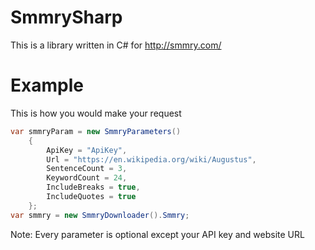 # SmmrySharp
 
This is a library written in C# for http://smmry.com/


# Example

This is how you would make your request
```cs
var smmryParam = new SmmryParameters()
    {
        ApiKey = "ApiKey",
        Url = "https://en.wikipedia.org/wiki/Augustus",
        SentenceCount = 3,
        KeywordCount = 24,
        IncludeBreaks = true,
        IncludeQuotes = true
    };
var smmry = new SmmryDownloader().Smmry;
```

Note: Every parameter is optional except your API key and website URL
